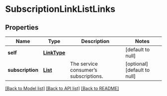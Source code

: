 # SubscriptionLinkListLinks
## Properties

Name | Type | Description | Notes
------------ | ------------- | ------------- | -------------
**self** | [**LinkType**](LinkType.md) |  | [default to null]
**subscription** | [**List**](SubscriptionLinkListSubscription.md) | The service consumer’s subscriptions. | [optional] [default to null]

[[Back to Model list]](../README.md#documentation-for-models) [[Back to API list]](../README.md#documentation-for-api-endpoints) [[Back to README]](../README.md)

